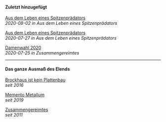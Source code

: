 #### Zuletzt hinzugefügt

[Aus dem Leben eines Spitzenprädators](adles.md)<br>
_2020-08-02 in Aus dem Leben eines Spitzenprädators_

[Aus dem Leben eines Spitzenprädators](adles.md)<br>
_2020-07-27 in Aus dem Leben eines Spitzenprädators_

[Damenwahl 2020](zusates.md)<br>
_2020-07-25 in Zusammengereimtes_

<hr>

#### Das ganze Ausmaß des Elends

[Brockhaus ist kein Plattenbau](broplau.md)<br>
_seit 2016_

[Memento Metallum](memmet.md)<br>
_seit 2019_

[Zusammengereimtes](zusates.md)<br>
_seit 2011_
